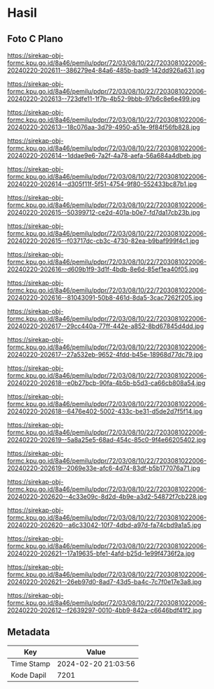 # Hasil

## Foto C Plano

https://sirekap-obj-formc.kpu.go.id/8a46/pemilu/pdpr/72/03/08/10/22/7203081022006-20240220-202611--386279e4-84a6-485b-bad9-142dd926a631.jpg

https://sirekap-obj-formc.kpu.go.id/8a46/pemilu/pdpr/72/03/08/10/22/7203081022006-20240220-202613--723dfe11-1f7b-4b52-9bbb-97b6c8e6e499.jpg

https://sirekap-obj-formc.kpu.go.id/8a46/pemilu/pdpr/72/03/08/10/22/7203081022006-20240220-202613--18c076aa-3d79-4950-a51e-9f84f56fb828.jpg

https://sirekap-obj-formc.kpu.go.id/8a46/pemilu/pdpr/72/03/08/10/22/7203081022006-20240220-202614--1ddae9e6-7a2f-4a78-aefa-56a684a4dbeb.jpg

https://sirekap-obj-formc.kpu.go.id/8a46/pemilu/pdpr/72/03/08/10/22/7203081022006-20240220-202614--d305f11f-5f51-4754-9f80-552433bc87b1.jpg

https://sirekap-obj-formc.kpu.go.id/8a46/pemilu/pdpr/72/03/08/10/22/7203081022006-20240220-202615--50399712-ce2d-401a-b0e7-fd7da17cb23b.jpg

https://sirekap-obj-formc.kpu.go.id/8a46/pemilu/pdpr/72/03/08/10/22/7203081022006-20240220-202615--f03717dc-cb3c-4730-82ea-b9baf999f4c1.jpg

https://sirekap-obj-formc.kpu.go.id/8a46/pemilu/pdpr/72/03/08/10/22/7203081022006-20240220-202616--d609b1f9-3d1f-4bdb-8e6d-85ef1ea40f05.jpg

https://sirekap-obj-formc.kpu.go.id/8a46/pemilu/pdpr/72/03/08/10/22/7203081022006-20240220-202616--81043091-50b8-461d-8da5-3cac7262f205.jpg

https://sirekap-obj-formc.kpu.go.id/8a46/pemilu/pdpr/72/03/08/10/22/7203081022006-20240220-202617--29cc440a-77ff-442e-a852-8bd67845d4dd.jpg

https://sirekap-obj-formc.kpu.go.id/8a46/pemilu/pdpr/72/03/08/10/22/7203081022006-20240220-202617--27a532eb-9652-4fdd-b45e-18968d77dc79.jpg

https://sirekap-obj-formc.kpu.go.id/8a46/pemilu/pdpr/72/03/08/10/22/7203081022006-20240220-202618--e0b27bcb-90fa-4b5b-b5d3-ca66cb808a54.jpg

https://sirekap-obj-formc.kpu.go.id/8a46/pemilu/pdpr/72/03/08/10/22/7203081022006-20240220-202618--6476e402-5002-433c-be31-d5de2d7f5f14.jpg

https://sirekap-obj-formc.kpu.go.id/8a46/pemilu/pdpr/72/03/08/10/22/7203081022006-20240220-202619--5a8a25e5-68ad-454c-85c0-9f4e66205402.jpg

https://sirekap-obj-formc.kpu.go.id/8a46/pemilu/pdpr/72/03/08/10/22/7203081022006-20240220-202619--2069e33e-afc6-4d74-83df-b5b177076a71.jpg

https://sirekap-obj-formc.kpu.go.id/8a46/pemilu/pdpr/72/03/08/10/22/7203081022006-20240220-202620--4c33e09c-8d2d-4b9e-a3d2-54872f7cb228.jpg

https://sirekap-obj-formc.kpu.go.id/8a46/pemilu/pdpr/72/03/08/10/22/7203081022006-20240220-202620--a6c33042-10f7-4dbd-a97d-fa74cbd9a1a5.jpg

https://sirekap-obj-formc.kpu.go.id/8a46/pemilu/pdpr/72/03/08/10/22/7203081022006-20240220-202621--17a19635-bfe1-4afd-b25d-1e99f4736f2a.jpg

https://sirekap-obj-formc.kpu.go.id/8a46/pemilu/pdpr/72/03/08/10/22/7203081022006-20240220-202621--26eb97d0-8ad7-43d5-ba4c-7c7f0e17e3a8.jpg

https://sirekap-obj-formc.kpu.go.id/8a46/pemilu/pdpr/72/03/08/10/22/7203081022006-20240220-202612--f2639297-0010-4bb9-842a-c6646bdf41f2.jpg


## Metadata

| Key        | Value               |
| ---------- | ------------------- |
| Time Stamp | 2024-02-20 21:03:56 |
| Kode Dapil | 7201                |



